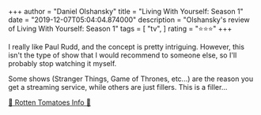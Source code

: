 +++
author = "Daniel Olshansky"
title = "Living With Yourself: Season 1"
date = "2019-12-07T05:04:04.874000"
description = "Olshansky's review of Living With Yourself: Season 1"
tags = [
    "tv",
]
rating = "⭐⭐⭐"
+++

I really like Paul Rudd, and the concept is pretty intriguing. However, this isn't the type of show that I would recommend to someone else, so I'll probably stop watching it myself.

Some shows (Stranger Things, Game of Thrones, etc...) are the reason you get a streaming service, while others are just fillers. This is a filler...

[🍅 Rotten Tomatoes Info 🍅](https://www.rottentomatoes.com//tv/living_with_yourself/s01)